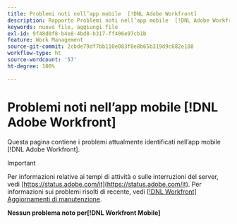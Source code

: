 ```yaml
---
title: Problemi noti nell’app mobile  [!DNL Adobe Workfront]
description: Rapporto Problemi noti nell’app mobile  [!DNL Adobe Workfront]
keywords: nuovo file, aggiungi file
exl-id: 9f48d0f8-b4e8-4bd8-b317-ff406e97cb1b
feature: Work Management
source-git-commit: 2cbde79df7bb110e083f8e8b65b319d9c682e188
workflow-type: ht
source-wordcount: '57'
ht-degree: 100%

---
```


# Problemi noti nell’app mobile [!DNL Adobe Workfront]

Questa pagina contiene i problemi attualmente identificati nell’app mobile [!DNL Adobe Workfront].

>[!IMPORTANT]
>
>Per informazioni relative ai tempi di attività o sulle interruzioni del server, vedi [https://status.adobe.com/it](https://status.adobe.com/it). Per informazioni sui problemi risolti di recente, vedi [[!DNL Workfront] Aggiornamenti di manutenzione](../maintenance/current-updates.md).

**Nessun problema noto per[!DNL Workfront Mobile]**


<!--
## New

These recently reported issues are currently under review.

| **Issue** | **Last Modified** |
| -----------------------------------------------------------------| ----------------- |


## Current Issues

|Issue  |Last Modified   | 
|---|---|
|Issue text  | YYYY/MM/DD  | 
-->